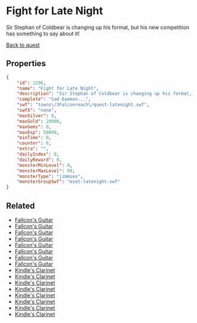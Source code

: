 # Fight for Late Night

Sir Stephan of Coldbear is changing up his format, but his new competition has something to say about it!

[Back to quest](../quests.md)

## Properties

```json
{
    "id": 1296,
    "name": "Fight for Late Night",
    "description": "Sir Stephan of Coldbear is changing up his format, but his new competition has something to say about it!",
    "complete": "Sad Daemon...",
    "swf": "towns\/3Falconreach\/quest-latenight.swf",
    "swfX": "none",
    "maxSilver": 0,
    "maxGold": 20000,
    "maxGems": 0,
    "maxExp": 50000,
    "minTime": 0,
    "counter": 0,
    "extra": "",
    "dailyIndex": 0,
    "dailyReward": 0,
    "monsterMinLevel": 0,
    "monsterMaxLevel": 99,
    "monsterType": "jimmies",
    "monsterGroupSwf": "mset-latenight.swf"
}
```

## Related

- [Fallcon's Guitar](../items/14515-fallcon-s-guitar.md)
- [Fallcon's Guitar](../items/14516-fallcon-s-guitar.md)
- [Fallcon's Guitar](../items/14517-fallcon-s-guitar.md)
- [Fallcon's Guitar](../items/14518-fallcon-s-guitar.md)
- [Fallcon's Guitar](../items/14519-fallcon-s-guitar.md)
- [Fallcon's Guitar](../items/14520-fallcon-s-guitar.md)
- [Fallcon's Guitar](../items/14521-fallcon-s-guitar.md)
- [Fallcon's Guitar](../items/14522-fallcon-s-guitar.md)
- [Kindle's Clarinet](../items/14523-kindle-s-clarinet.md)
- [Kindle's Clarinet](../items/14524-kindle-s-clarinet.md)
- [Kindle's Clarinet](../items/14525-kindle-s-clarinet.md)
- [Kindle's Clarinet](../items/14526-kindle-s-clarinet.md)
- [Kindle's Clarinet](../items/14527-kindle-s-clarinet.md)
- [Kindle's Clarinet](../items/14528-kindle-s-clarinet.md)
- [Kindle's Clarinet](../items/14529-kindle-s-clarinet.md)
- [Kindle's Clarinet](../items/14530-kindle-s-clarinet.md)

